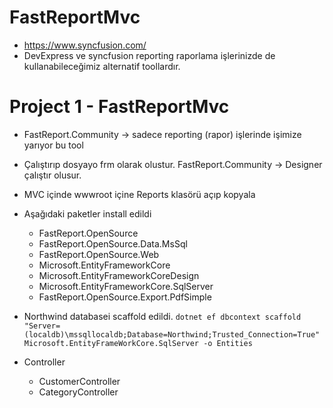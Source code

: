 # FastReportMvc

- https://www.syncfusion.com/
- DevExpress ve syncfusion reporting raporlama işlerinizde de kullanabileceğimiz alternatif toollardır.

# Project 1 - FastReportMvc

- FastReport.Community -> sadece reporting (rapor) işlerinde işimize yarıyor bu tool
- Çalıştırıp dosyayo frm olarak olustur. FastReport.Community -> Designer çalıştır olusur.
- MVC içinde wwwroot içine Reports klasörü açıp kopyala

- Aşağıdaki paketler install edildi
  - FastReport.OpenSource
  - FastReport.OpenSource.Data.MsSql
  - FastReport.OpenSource.Web
  - Microsoft.EntityFrameworkCore
  - Microsoft.EntityFrameworkCoreDesign
  - Microsoft.EntityFrameworkCore.SqlServer
  - FastReport.OpenSource.Export.PdfSimple

- Northwind databasei scaffold edildi. `dotnet ef dbcontext scaffold "Server=(localdb)\mssqllocaldb;Database=Northwind;Trusted_Connection=True" Microsoft.EntityFrameWorkCore.SqlServer -o Entities`

- Controller 
  - CustomerController
  - CategoryController
